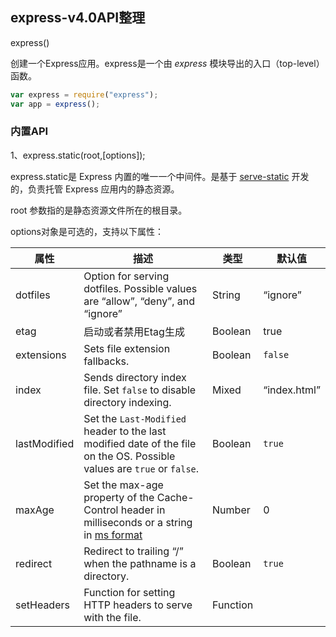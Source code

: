 ## express-v4.0API整理

express()

创建一个Express应用。express是一个由 *express* 模块导出的入口（top-level）函数。 

```js
var express = require("express");
var app = express();
```

### 内置API

1、express.static(root,[options]);

express.static是 Express 内置的唯一一个中间件。是基于 [serve-static](https://github.com/expressjs/serve-static) 开发的，负责托管 Express 应用内的静态资源。 

root 参数指的是静态资源文件所在的根目录。 

options对象是可选的，支持以下属性： 

| 属性         | 描述                                                         | 类型     | 默认值       |
| ------------ | ------------------------------------------------------------ | -------- | ------------ |
| dotfiles     | Option for serving dotfiles. Possible values are “allow”, “deny”, and “ignore” | String   | “ignore”     |
| etag         | 启动或者禁用Etag生成                                         | Boolean  | true         |
| extensions   | Sets file extension fallbacks.                               | Boolean  | `false`      |
| index        | Sends directory index file. Set `false` to disable directory indexing. | Mixed    | “index.html” |
| lastModified | Set the `Last-Modified` header to the last modified date of the file on the OS. Possible values are `true` or `false`. | Boolean  | `true`       |
| maxAge       | Set the max-age property of the Cache-Control header in milliseconds or a string in [ms format](https://www.npmjs.org/package/ms) | Number   | 0            |
| redirect     | Redirect to trailing “/” when the pathname is a directory.   | Boolean  | `true`       |
| setHeaders   | Function for setting HTTP headers to serve with the file.    | Function |              |

